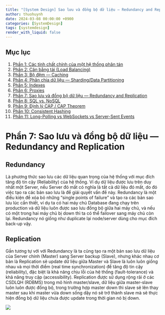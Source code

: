 ```yaml
---
title: "[System Design] Sao lưu và đồng bộ dữ liệu — Redundancy and Replication"
author: thuohuynh
date: 2024-03-08 00:00:00 +0900
categories: [SystemDesign]
tags: [systemdesign]
render_with_liquid: false
---
```


## Mục lục

1. [Phần 1: Các tính chất chính của một hệ thống phân tán](/posts/System-Design-Chapter-1)
2. [Phần 2: Cân bằng tải (Load Balancing)](/posts/System-Design-Chapter-2)
3. [Phần 3: Bộ đệm — Caching](/posts/System-Design-Chapter-3)
4. [Phần 4: Phân chia dữ liệu — Sharding/Data Partitioning](/posts/System-Design-Chapter-4)
5. [Phần 5: Indexes](/posts/System-Design-Chapter-5)
6. [Phần 6: Proxies](/posts/System-Design-Chapter-6)
7. [Phần 7: Sao lưu và đồng bộ dữ liệu — Redundancy and Replication](/posts/System-Design-Chapter-7)
8. [Phần 8: SQL vs. NoSQL](/posts/System-Design-Chapter-8)
9. [Phần 9: Định lý CAP / CAP Theorem](/posts/System-Design-Chapter-9)
10. [Phần 10: Consistent Hashing](/posts/System-Design-Chapter-10)
11. [Phần 11: Long-Polling vs WebSockets vs Server-Sent Events](/posts/System-Design-Chapter-11)

# Phần 7: Sao lưu và đồng bộ dữ liệu — Redundancy and Replication
 
 ## Redundancy

 Là phương thức sao lưu các dữ liệu quan trọng của hệ thống với mục đích tăng độ tin cậy (Reliability) của hệ thống. Ví dụ dữ liệu được lưu trên duy nhất một Server, nếu Server đó mất có nghĩa là tất cả dữ liệu đó mất, do đó việc tạo ra các bản sao lưu là để giải quyết vấn đề này. Redundancy là một điều kiện để xóa bỏ những “single points of failure” và tạo ra các bản sao lưu lúc cần thiết, ví dụ ta có hai máy chủ Database đang chạy trên production và dữ liệu luôn được sao lưu đồng bộ giữa hai máy chủ, và nếu có một trong hai máy chủ bị down thì ta có thể failover sang máy chủ còn lại. Redundancy nó giống như duplicate lại node/server dùng cho mục đích back-up vậy.

 ## Replication

 Gần tương tự với với Redundancy là ta cũng tạo ra một bản sao lưu dữ liệu của Server chính (Master) sang Server backup (Slave), nhưng khác nhau cơ bản là Replication sẽ update dữ liệu giữa Master và Slave là luôn luôn giống nhau và mọi thời điểm (real time synchronization) để tăng độ tin cậy (reliability), đặc biệt là khả năng chịu lỗi của hệ thống (fault-tolerance) và khả năng truy cập (accessibility). Replication được sử dụng rộng rãi ở các CSDLQH (RDBMS) trong mô hình master/slave, dữ liệu giữa master-slave luôn luôn được đồng bộ, trong trường hợp master down thì slave sẽ lên thay master sau khi master vừa down sống dậy nó sẽ trở thành slave mà sẽ thực hiện đồng bộ dữ liệu chưa được update trong thời gian nó bị down.

 ![](https://miro.medium.com/v2/resize:fit:720/format:webp/1*uDAj61vY_uIp7DQtmJMJ3g.png)
